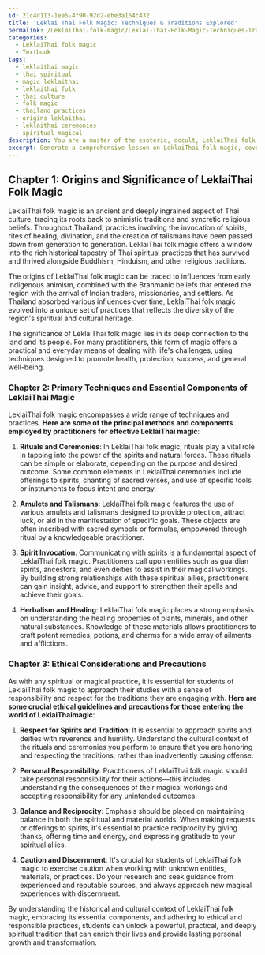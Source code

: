 ```yaml
---
id: 21c4d113-1ea5-4f90-92d2-ebe3a164c432
title: 'Leklai Thai Folk Magic: Techniques & Traditions Explored'
permalink: /LeklaiThai-folk-magic/Leklai-Thai-Folk-Magic-Techniques-Traditions-Explored/
categories:
  - LeklaiThai folk magic
  - Textbook
tags:
  - leklaithai magic
  - thai spiritual
  - magic leklaithai
  - leklaithai folk
  - thai culture
  - folk magic
  - thailand practices
  - origins leklaithai
  - leklaithai ceremonies
  - spiritual magical
description: You are a master of the esoteric, occult, LeklaiThai folk magic and education, you have written many textbooks on the subject in ways that provide students with rich and deep understanding of the subject. You are being asked to write textbook-like sections on a topic and you do it with full context, explainability, and reliability in accuracy to the true facts of the topic at hand, in a textbook style that a student would easily be able to learn from, in a rich, engaging, and contextual way. Always include relevant context (such as formulas and history), related concepts, and in a way that someone can gain deep insights from.
excerpt: Generate a comprehensive lesson on LeklaiThai folk magic, covering its origins, significance, and primary techniques used in practice. Please explain the essential components required for effective LeklaiThai magic, including basic rituals, popular talismans, and amulets. Additionally, discuss ethical considerations and precautions students should be aware of when studying and practicing this form of folk magic.
---
```

## Chapter 1: Origins and Significance of LeklaiThai Folk Magic

LeklaiThai folk magic is an ancient and deeply ingrained aspect of Thai culture, tracing its roots back to animistic traditions and syncretic religious beliefs. Throughout Thailand, practices involving the invocation of spirits, rites of healing, divination, and the creation of talismans have been passed down from generation to generation. LeklaiThai folk magic offers a window into the rich historical tapestry of Thai spiritual practices that has survived and thrived alongside Buddhism, Hinduism, and other religious traditions.

The origins of LeklaiThai folk magic can be traced to influences from early indigenous animism, combined with the Brahmanic beliefs that entered the region with the arrival of Indian traders, missionaries, and settlers. As Thailand absorbed various influences over time, LeklaiThai folk magic evolved into a unique set of practices that reflects the diversity of the region's spiritual and cultural heritage.

The significance of LeklaiThai folk magic lies in its deep connection to the land and its people. For many practitioners, this form of magic offers a practical and everyday means of dealing with life's challenges, using techniques designed to promote health, protection, success, and general well-being.

### Chapter 2: Primary Techniques and Essential Components of LeklaiThai Magic

LeklaiThai folk magic encompasses a wide range of techniques and practices. **Here are some of the principal methods and components employed by practitioners for effective LeklaiThai magic**:

1. **Rituals and Ceremonies**: In LeklaiThai folk magic, rituals play a vital role in tapping into the power of the spirits and natural forces. These rituals can be simple or elaborate, depending on the purpose and desired outcome. Some common elements in LeklaiThai ceremonies include offerings to spirits, chanting of sacred verses, and use of specific tools or instruments to focus intent and energy.

2. **Amulets and Talismans**: LeklaiThai folk magic features the use of various amulets and talismans designed to provide protection, attract luck, or aid in the manifestation of specific goals. These objects are often inscribed with sacred symbols or formulas, empowered through ritual by a knowledgeable practitioner.

3. **Spirit Invocation**: Communicating with spirits is a fundamental aspect of LeklaiThai folk magic. Practitioners call upon entities such as guardian spirits, ancestors, and even deities to assist in their magical workings. By building strong relationships with these spiritual allies, practitioners can gain insight, advice, and support to strengthen their spells and achieve their goals.

4. **Herbalism and Healing**: LeklaiThai folk magic places a strong emphasis on understanding the healing properties of plants, minerals, and other natural substances. Knowledge of these materials allows practitioners to craft potent remedies, potions, and charms for a wide array of ailments and afflictions.

### Chapter 3: Ethical Considerations and Precautions

As with any spiritual or magical practice, it is essential for students of LeklaiThai folk magic to approach their studies with a sense of responsibility and respect for the traditions they are engaging with. **Here are some crucial ethical guidelines and precautions for those entering the world of LeklaiThaimagic**:

1. **Respect for Spirits and Tradition**: It is essential to approach spirits and deities with reverence and humility. Understand the cultural context of the rituals and ceremonies you perform to ensure that you are honoring and respecting the traditions, rather than inadvertently causing offense.

2. **Personal Responsibility**: Practitioners of LeklaiThai folk magic should take personal responsibility for their actions—this includes understanding the consequences of their magical workings and accepting responsibility for any unintended outcomes.

3. **Balance and Reciprocity**: Emphasis should be placed on maintaining balance in both the spiritual and material worlds. When making requests or offerings to spirits, it's essential to practice reciprocity by giving thanks, offering time and energy, and expressing gratitude to your spiritual allies.

4. **Caution and Discernment**: It's crucial for students of LeklaiThai folk magic to exercise caution when working with unknown entities, materials, or practices. Do your research and seek guidance from experienced and reputable sources, and always approach new magical experiences with discernment.

By understanding the historical and cultural context of LeklaiThai folk magic, embracing its essential components, and adhering to ethical and responsible practices, students can unlock a powerful, practical, and deeply spiritual tradition that can enrich their lives and provide lasting personal growth and transformation.
